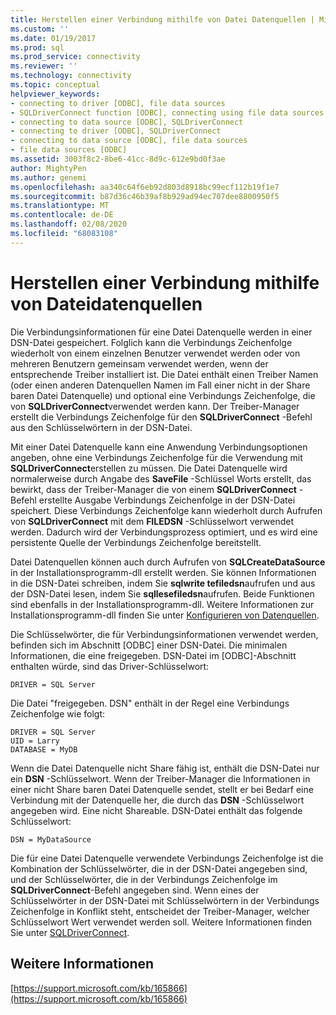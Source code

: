 ```yaml
---
title: Herstellen einer Verbindung mithilfe von Datei Datenquellen | Microsoft-Dokumentation
ms.custom: ''
ms.date: 01/19/2017
ms.prod: sql
ms.prod_service: connectivity
ms.reviewer: ''
ms.technology: connectivity
ms.topic: conceptual
helpviewer_keywords:
- connecting to driver [ODBC], file data sources
- SQLDriverConnect function [ODBC], connecting using file data sources
- connecting to data source [ODBC], SQLDriverConnect
- connecting to driver [ODBC], SQLDriverConnect
- connecting to data source [ODBC], file data sources
- file data sources [ODBC]
ms.assetid: 3003f8c2-8be6-41cc-8d9c-612e9bd0f3ae
author: MightyPen
ms.author: genemi
ms.openlocfilehash: aa340c64f6eb92d803d8918bc99ecf112b19f1e7
ms.sourcegitcommit: b87d36c46b39af8b929ad94ec707dee8800950f5
ms.translationtype: MT
ms.contentlocale: de-DE
ms.lasthandoff: 02/08/2020
ms.locfileid: "68083108"
---
```

# <a name="connecting-using-file-data-sources"></a>Herstellen einer Verbindung mithilfe von Dateidatenquellen
Die Verbindungsinformationen für eine Datei Datenquelle werden in einer DSN-Datei gespeichert. Folglich kann die Verbindungs Zeichenfolge wiederholt von einem einzelnen Benutzer verwendet werden oder von mehreren Benutzern gemeinsam verwendet werden, wenn der entsprechende Treiber installiert ist. Die Datei enthält einen Treiber Namen (oder einen anderen Datenquellen Namen im Fall einer nicht in der Share baren Datei Datenquelle) und optional eine Verbindungs Zeichenfolge, die von **SQLDriverConnect**verwendet werden kann. Der Treiber-Manager erstellt die Verbindungs Zeichenfolge für den **SQLDriverConnect** -Befehl aus den Schlüsselwörtern in der DSN-Datei.  
  
 Mit einer Datei Datenquelle kann eine Anwendung Verbindungsoptionen angeben, ohne eine Verbindungs Zeichenfolge für die Verwendung mit **SQLDriverConnect**erstellen zu müssen. Die Datei Datenquelle wird normalerweise durch Angabe des **SaveFile** -Schlüssel Worts erstellt, das bewirkt, dass der Treiber-Manager die von einem **SQLDriverConnect** -Befehl erstellte Ausgabe Verbindungs Zeichenfolge in der DSN-Datei speichert. Diese Verbindungs Zeichenfolge kann wiederholt durch Aufrufen von **SQLDriverConnect** mit dem **FILEDSN** -Schlüsselwort verwendet werden. Dadurch wird der Verbindungsprozess optimiert, und es wird eine persistente Quelle der Verbindungs Zeichenfolge bereitstellt.  
  
 Datei Datenquellen können auch durch Aufrufen von **SQLCreateDataSource** in der Installationsprogramm-dll erstellt werden. Sie können Informationen in die DSN-Datei schreiben, indem Sie **sqlwrite tefiledsn**aufrufen und aus der DSN-Datei lesen, indem Sie **sqllesefiledsn**aufrufen. Beide Funktionen sind ebenfalls in der Installationsprogramm-dll. Weitere Informationen zur Installationsprogramm-dll finden Sie unter [Konfigurieren von Datenquellen](../../../odbc/reference/install/configuring-data-sources.md).  
  
 Die Schlüsselwörter, die für Verbindungsinformationen verwendet werden, befinden sich im Abschnitt [ODBC] einer DSN-Datei. Die minimalen Informationen, die eine freigegeben. DSN-Datei im [ODBC]-Abschnitt enthalten würde, sind das Driver-Schlüsselwort:  
  
```  
DRIVER = SQL Server  
```  
  
 Die Datei "freigegeben. DSN" enthält in der Regel eine Verbindungs Zeichenfolge wie folgt:  
  
```  
DRIVER = SQL Server  
UID = Larry  
DATABASE = MyDB  
```  
  
 Wenn die Datei Datenquelle nicht Share fähig ist, enthält die DSN-Datei nur ein **DSN** -Schlüsselwort. Wenn der Treiber-Manager die Informationen in einer nicht Share baren Datei Datenquelle sendet, stellt er bei Bedarf eine Verbindung mit der Datenquelle her, die durch das **DSN** -Schlüsselwort angegeben wird. Eine nicht Shareable. DSN-Datei enthält das folgende Schlüsselwort:  
  
```  
DSN = MyDataSource  
```  
  
 Die für eine Datei Datenquelle verwendete Verbindungs Zeichenfolge ist die Kombination der Schlüsselwörter, die in der DSN-Datei angegeben sind, und der Schlüsselwörter, die in der Verbindungs Zeichenfolge im **SQLDriverConnect**-Befehl angegeben sind. Wenn eines der Schlüsselwörter in der DSN-Datei mit Schlüsselwörtern in der Verbindungs Zeichenfolge in Konflikt steht, entscheidet der Treiber-Manager, welcher Schlüsselwort Wert verwendet werden soll. Weitere Informationen finden Sie unter [SQLDriverConnect](../../../odbc/reference/syntax/sqldriverconnect-function.md).  
  
## <a name="see-also"></a>Weitere Informationen  
 [https://support.microsoft.com/kb/165866](https://support.microsoft.com/kb/165866)
